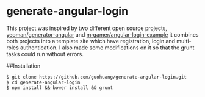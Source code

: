 generate-angular-login
======================

This project was inspired by two different open source projects, [yeoman/generator-angular]( https://github.com/yeoman/generator-angular) and [mrgamer/angular-login-example](https://github.com/mrgamer/angular-login-example) it combines both projects into a template site which have registration, login and multi-roles authentication. I also made some modifications on it so that the grunt tasks could run without errors.


##Installation
```
$ git clone https://github.com/guohuang/generate-angular-login.git
$ cd generate-angular-login
$ npm install && bower install && grunt

```

